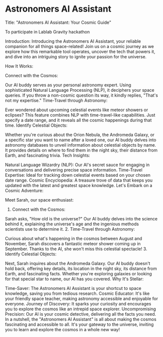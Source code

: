 # Astronomers AI Assistant
Title: "Astronomers AI Assistant: Your Cosmic Guide"

To participate in Lablab Gravity hackathon

Introduction: Introducing the Astronomers AI Assistant, your reliable companion for all things space-related! Join us on a cosmic journey as we explore how this remarkable tool operates, uncover the tech that powers it, and dive into an intriguing story to ignite your passion for the universe.

How It Works:

Connect with the Cosmos:

Our AI buddy serves as your personal astronomy expert. Using sophisticated Natural Language Processing (NLP), it deciphers your space queries. If you throw a non-cosmic question its way, it kindly replies, "That's not my expertise."
Time-Travel through Astronomy:

Ever wondered about upcoming celestial events like meteor showers or eclipses? This feature combines NLP with time-travel-like capabilities. Just specify a date range, and it reveals all the cosmic happenings during that time.
Identify Celestial Objects:

Whether you're curious about the Orion Nebula, the Andromeda Galaxy, or a specific star you want to name after a loved one, our AI buddy delves into astronomy databases to unveil information about celestial objects by name. It provides details on where to find them in the night sky, their distance from Earth, and fascinating trivia.
Tech Insights:

Natural Language Wizardry (NLP): Our AI's secret sauce for engaging in conversations and delivering precise space information.
Time-Travel Expertise: Ideal for tracking down celestial events based on your chosen date range.
Cosmic Encyclopedia: A treasure trove of data that keeps you updated with the latest and greatest space knowledge.
Let's Embark on a Cosmic Adventure:

Meet Sarah, our space enthusiast:

1. Connect with the Cosmos:

Sarah asks, "How old is the universe?" Our AI buddy delves into the science behind it, explaining the universe's age and the ingenious methods scientists use to determine it.
2. Time-Travel through Astronomy:

Curious about what's happening in the cosmos between August and November, Sarah discovers a fantastic meteor shower coming up in September. Thanks to the AI, she won't miss this celestial spectacle!
3. Identify Celestial Objects:

Next, Sarah inquires about the Andromeda Galaxy. Our AI buddy doesn't hold back, offering key details, its location in the night sky, its distance from Earth, and fascinating facts. Whether you're exploring galaxies or looking for that special star to name, our AI has you covered.
Why It's Stellar:

Time-Saver: The Astronomers AI Assistant is your shortcut to space knowledge, saving you from tedious research.
Cosmic Educator: It's like your friendly space teacher, making astronomy accessible and enjoyable for everyone.
Journey of Discovery: It sparks your curiosity and encourages you to explore the cosmos like an intrepid space explorer.
Uncompromising Precision: Our AI is your cosmic detective, delivering all the facts you need.
In a nutshell, the "Astronomers AI Assistant" is all about making the cosmos fascinating and accessible to all. It's your gateway to the universe, inviting you to learn and explore the cosmos in a whole new way!
